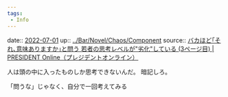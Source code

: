 ```yaml
---
tags:
 - Info
---
```


date:: [2022-07-01](Daily_Note/2022-07-01.md)
up:: [../Bar/Novel/Chaos/Component](../Bar/Novel/Chaos/Component.md)
source:: [バカほど｢それ､意味ありますか｣と問う 若者の思考レベルが"劣化"している (3ページ目) | PRESIDENT Online（プレジデントオンライン）](https://president.jp/articles/-/23173?page=3)

人は頭の中に入ったものしか思考できないんだ。
暗記しろ。

「問うな」じゃなく、自分で一回考えてみる